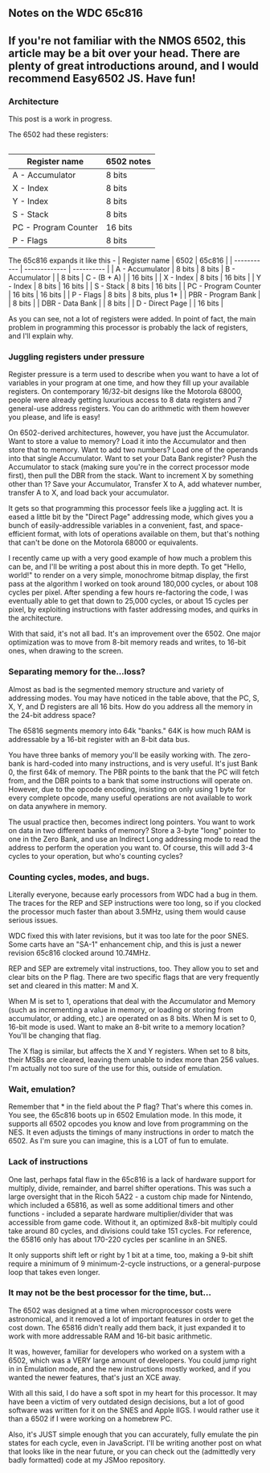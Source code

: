 ## Notes on the WDC 65c816

If you're not familiar with the NMOS 6502, this article may be a bit over your head. There are plenty of great introductions around, and I would recommend Easy6502 JS. Have fun!
---

### Architecture
This post is a work in progress.

The 6502 had these registers:
```
```

| Register name      | 6502 notes |
| ----------- | -------------|
| A - Accumulator |  8 bits
| X - Index | 8 bits |
| Y - Index | 8 bits |
| S - Stack | 8 bits |
| PC - Program Counter | 16 bits |
| P - Flags | 8 bits |

The 65c816 expands it like this -
| Register name      | 6502 | 65c816 |
| ----------- | ------------- | ---------- |
| A - Accumulator |  8 bits |  8 bits
| B - Accumulator |  | 8 bits
| C - (B + A)     |  | 16 bits    |
| X - Index | 8 bits | 16 bits |
| Y - Index | 8 bits | 16 bits |
| S - Stack | 8 bits | 16 bits |
| PC - Program Counter | 16 bits | 16 bits |
| P - Flags | 8 bits | 8 bits, plus 1* |
| PBR - Program Bank | | 8 bits |
| DBR - Data Bank | | 8 bits |
| D - Direct Page | | 16 bits |

As you can see, not a lot of registers were added. In point of fact, the main problem in programming this processor is probably the lack of registers, and I'll explain why.

### Juggling registers under pressure

Register pressure is a term used to describe when you want to have a lot of variables in your program at one time, and how they fill up your available registers. On contemporary 16/32-bit designs like the Motorola 68000, people were already getting luxurious access to 8 data registers and 7 general-use address registers. You can do arithmetic with them however you please, and life is easy!

On 6502-derived architectures, however, you have just the Accumulator. Want to store a value to memory? Load it into the Accumulator and then store that to memory. Want to add two numbers? Load one of the operands into that single Accumulator. Want to set your Data Bank register? Push the Accumulator to stack (making sure you're in the correct processor mode first), then pull the DBR from the stack. Want to increment X by something other than 1? Save your Accumulator, Transfer X to A, add whatever number, transfer A to X, and load back your accumulator.

It gets so that programming this processor feels like a juggling act. It is eased a little bit by the "Direct Page" addressing mode, which gives you a bunch of easily-addressible variables in a convenient, fast, and space-efficient format, with lots of operations available on them, but that's nothing that can't be done on the Motorola 68000 or equivalents.

I recently came up with a very good example of how much a problem this can be, and I'll be writing a post about this in more depth. To get "Hello, world!" to render on a very simple, monochrome bitmap display, the first pass at the algorithm I worked on took around 180,000 cycles, or about 108 cycles per pixel. After spending a few hours re-factoring the code, I was eventually able to get that down to 25,000 cycles, or about 15 cycles per pixel, by exploiting instructions with faster addressing modes, and quirks in the architecture.

With that said, it's not all bad. It's an improvement over the 6502. One major optimization was to move from 8-bit memory reads and writes, to 16-bit ones, when drawing to the screen.

### Separating memory for the...loss?

Almost as bad is the segmented memory structure and variety of addressing modes. You may have noticed in the table above, that the PC, S, X, Y, and D registers are all 16 bits. How do you address all the memory in the 24-bit address space?

The 65816 segments memory into 64k "banks." 64K is how much RAM is addressable by a 16-bit register with an 8-bit data bus.

You have three banks of memory you'll be easily working with. The zero-bank is hard-coded into many instructions, and is very useful. It's just Bank 0, the first 64k of memory. The PBR points to the bank that the PC will fetch from, and the DBR points to a bank that some instructions will operate on. However, due to the opcode encoding, insisting on only using 1 byte for every complete opcode, many useful operations are not available to work on data anywhere in memory.

The usual practice then, becomes indirect long pointers. You want to work on data in two different banks of memory? Store a 3-byte "long" pointer to one in the Zero Bank, and use an Indirect Long addressing mode to read the address to perform the operation you want to. Of course, this will add 3-4 cycles to your operation, but who's counting cycles?

### Counting cycles, modes, and bugs.

Literally everyone, because early processors from WDC had a bug in them. The traces for the REP and SEP instructions were too long, so if you clocked the processor much faster than about 3.5MHz, using them would cause serious issues.

WDC fixed this with later revisions, but it was too late for the poor SNES. Some carts have an "SA-1" enhancement chip, and this is just a newer revision 65c816 clocked around 10.74MHz.

REP and SEP are extremely vital instructions, too. They allow you to set and clear bits on the P flag. There are two specific flags that are very frequently set and cleared in this matter: M and X.

When M is set to 1, operations that deal with the Accumulator and Memory (such as incrementing a value in memory, or loading or storing from accumulator, or adding, etc.) are operated on as 8 bits. When M is set to 0, 16-bit mode is used. Want to make an 8-bit write to a memory location? You'll be changing that flag.

The X flag is similar, but affects the X and Y registers. When set to 8 bits, their MSBs are cleared, leaving them unable to index more than 256 values. I'm actually not too sure of the use for this, outside of emulation.

### Wait, emulation?
Remember that * in the field about the P flag? That's where this comes in. You see, the 65c816 boots up in 6502 Emulation mode. In this mode, it supports all 6502 opcodes you know and love from programming on the NES. It even adjusts the timings of many instructions in order to match the 6502. As I'm sure you can imagine, this is a LOT of fun to emulate.

### Lack of instructions

One last, perhaps fatal flaw in the 65c816 is a lack of hardware support for multiply, divide, remainder, and barrel shifter operations. This was such a large oversight that in the Ricoh 5A22 - a custom chip made for Nintendo, which included a 65816, as well as some additional timers and other functions - included a separate hardware multiplier/divider that was accessible from game code. Without it, an optimized 8x8-bit multiply could take around 80 cycles, and divisions could take 151 cycles. For reference, the 65816 only has about 170-220 cycles per scanline in an SNES.

It only supports shift left or right by 1 bit at a time, too, making a 9-bit shift require a minimum of 9 minimum-2-cycle instructions, or a general-purpose loop that takes even longer.

### It may not be the best processor for the time, but...
The 6502 was designed at a time when microprocessor costs were astronomical, and it removed a lot of important features in order to get the cost down. The 65816 didn't really add them back, it just expanded it to work with more addressable RAM and 16-bit basic arithmetic.

It was, however, familiar for developers who worked on a system with a 6502, which was a VERY large amount of developers. You could jump right in in Emulation mode, and the new instructions mostly worked, and if you wanted the newer features, that's just an XCE away.

With all this said, I do have a soft spot in my heart for this processor. It may have been a victim of very outdated design decisions, but a lot of good software was written for it on the SNES and Apple IIGS. I would rather use it than a 6502 if I were working on a homebrew PC.

Also, it's JUST simple enough that you can accurately, fully emulate the pin states for each cycle, even in JavaScript. I'll be writing another post on what that looks like in the near future, or you can check out the (admittedly very badly formatted) code at my JSMoo repository.
